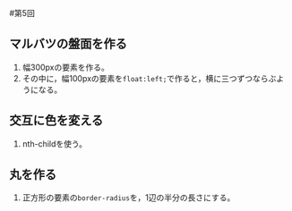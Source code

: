 #第5回

## マルバツの盤面を作る

1. 幅300pxの要素を作る。
1. その中に，幅100pxの要素を`float:left;`で作ると，横に三つずつならぶようになる。

## 交互に色を変える

1. nth-childを使う。

## 丸を作る

1. 正方形の要素の`border-radius`を，1辺の半分の長さにする。
